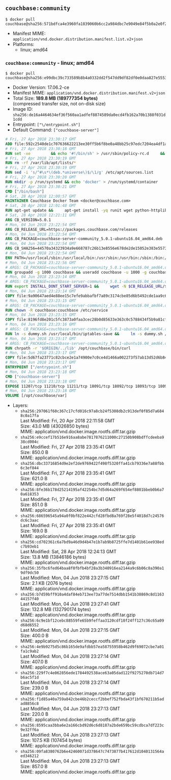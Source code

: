 ## `couchbase:community`

```console
$ docker pull couchbase@sha256:571bdfca4e3960fa1839060b6cc2a984dbc7e9049e84f5b0a2e0f2f056dfb068
```

-	Manifest MIME: `application/vnd.docker.distribution.manifest.list.v2+json`
-	Platforms:
	-	linux; amd64

### `couchbase:community` - linux; amd64

```console
$ docker pull couchbase@sha256:e99dbc39c733589b8b4a0332dd2f547dd9df82df0e0daa827e555336e55a6fd1
```

-	Docker Version: 17.06.2-ce
-	Manifest MIME: `application/vnd.docker.distribution.manifest.v2+json`
-	Total Size: **189.8 MB (189777354 bytes)**  
	(compressed transfer size, not on-disk size)
-	Image ID: `sha256:de16a4464634ef36f560aa1adfef8874589da0ecd4fb162a70b1388f031d1cdd`
-	Entrypoint: `["\/entrypoint.sh"]`
-	Default Command: `["couchbase-server"]`

```dockerfile
# Fri, 27 Apr 2018 23:30:17 GMT
ADD file:592c2540de1c707636622213ee30ff5b6f8be0a48bb25c97edc7204ea4df1a81 in / 
# Fri, 27 Apr 2018 23:30:18 GMT
RUN set -xe 		&& echo '#!/bin/sh' > /usr/sbin/policy-rc.d 	&& echo 'exit 101' >> /usr/sbin/policy-rc.d 	&& chmod +x /usr/sbin/policy-rc.d 		&& dpkg-divert --local --rename --add /sbin/initctl 	&& cp -a /usr/sbin/policy-rc.d /sbin/initctl 	&& sed -i 's/^exit.*/exit 0/' /sbin/initctl 		&& echo 'force-unsafe-io' > /etc/dpkg/dpkg.cfg.d/docker-apt-speedup 		&& echo 'DPkg::Post-Invoke { "rm -f /var/cache/apt/archives/*.deb /var/cache/apt/archives/partial/*.deb /var/cache/apt/*.bin || true"; };' > /etc/apt/apt.conf.d/docker-clean 	&& echo 'APT::Update::Post-Invoke { "rm -f /var/cache/apt/archives/*.deb /var/cache/apt/archives/partial/*.deb /var/cache/apt/*.bin || true"; };' >> /etc/apt/apt.conf.d/docker-clean 	&& echo 'Dir::Cache::pkgcache ""; Dir::Cache::srcpkgcache "";' >> /etc/apt/apt.conf.d/docker-clean 		&& echo 'Acquire::Languages "none";' > /etc/apt/apt.conf.d/docker-no-languages 		&& echo 'Acquire::GzipIndexes "true"; Acquire::CompressionTypes::Order:: "gz";' > /etc/apt/apt.conf.d/docker-gzip-indexes 		&& echo 'Apt::AutoRemove::SuggestsImportant "false";' > /etc/apt/apt.conf.d/docker-autoremove-suggests
# Fri, 27 Apr 2018 23:30:19 GMT
RUN rm -rf /var/lib/apt/lists/*
# Fri, 27 Apr 2018 23:30:19 GMT
RUN sed -i 's/^#\s*\(deb.*universe\)$/\1/g' /etc/apt/sources.list
# Fri, 27 Apr 2018 23:30:20 GMT
RUN mkdir -p /run/systemd && echo 'docker' > /run/systemd/container
# Fri, 27 Apr 2018 23:30:21 GMT
CMD ["/bin/bash"]
# Sat, 28 Apr 2018 12:00:57 GMT
MAINTAINER Couchbase Docker Team <docker@couchbase.com>
# Sat, 28 Apr 2018 12:01:48 GMT
RUN apt-get update &&     apt-get install -yq runit wget python-httplib2 chrpath     lsof lshw sysstat net-tools numactl  &&     apt-get autoremove && apt-get clean &&     rm -rf /var/lib/apt/lists/* /tmp/* /var/tmp/*
# Sat, 28 Apr 2018 12:21:11 GMT
ARG CB_VERSION=5.0.1
# Mon, 04 Jun 2018 23:22:54 GMT
ARG CB_RELEASE_URL=https://packages.couchbase.com/releases
# Mon, 04 Jun 2018 23:22:54 GMT
ARG CB_PACKAGE=couchbase-server-community_5.0.1-ubuntu16.04_amd64.deb
# Mon, 04 Jun 2018 23:22:54 GMT
ARG CB_SHA256=44570a34323934a9e668787c26b13e8556e678de2de15052e383e5573cf34931
# Mon, 04 Jun 2018 23:22:54 GMT
ENV PATH=/usr/local/sbin:/usr/local/bin:/usr/sbin:/usr/bin:/sbin:/bin:/opt/couchbase/bin:/opt/couchbase/bin/tools:/opt/couchbase/bin/install
# Mon, 04 Jun 2018 23:22:56 GMT
# ARGS: CB_PACKAGE=couchbase-server-community_5.0.1-ubuntu16.04_amd64.deb CB_RELEASE_URL=https://packages.couchbase.com/releases CB_SHA256=44570a34323934a9e668787c26b13e8556e678de2de15052e383e5573cf34931 CB_VERSION=5.0.1
RUN groupadd -g 1000 couchbase && useradd couchbase -u 1000 -g couchbase -M
# Mon, 04 Jun 2018 23:23:14 GMT
# ARGS: CB_PACKAGE=couchbase-server-community_5.0.1-ubuntu16.04_amd64.deb CB_RELEASE_URL=https://packages.couchbase.com/releases CB_SHA256=44570a34323934a9e668787c26b13e8556e678de2de15052e383e5573cf34931 CB_VERSION=5.0.1
RUN export INSTALL_DONT_START_SERVER=1 &&     wget -N $CB_RELEASE_URL/$CB_VERSION/$CB_PACKAGE &&     echo "$CB_SHA256  $CB_PACKAGE" | sha256sum -c - &&     dpkg -i ./$CB_PACKAGE && rm -f ./$CB_PACKAGE
# Mon, 04 Jun 2018 23:23:14 GMT
COPY file:9a90647aed4e88ee15c7efe9abbafbf7a89c3174cbe85d6b5492cde1aa9c6355 in /etc/service/couchbase-server/run 
# Mon, 04 Jun 2018 23:23:15 GMT
# ARGS: CB_PACKAGE=couchbase-server-community_5.0.1-ubuntu16.04_amd64.deb CB_RELEASE_URL=https://packages.couchbase.com/releases CB_SHA256=44570a34323934a9e668787c26b13e8556e678de2de15052e383e5573cf34931 CB_VERSION=5.0.1
RUN chown -R couchbase:couchbase /etc/service
# Mon, 04 Jun 2018 23:23:15 GMT
COPY file:8196fd8e201c5fc3873a0faa3cec28b0d85633e363c0c5788434f5b9a81cfa5b in /usr/local/bin/ 
# Mon, 04 Jun 2018 23:23:16 GMT
# ARGS: CB_PACKAGE=couchbase-server-community_5.0.1-ubuntu16.04_amd64.deb CB_RELEASE_URL=https://packages.couchbase.com/releases CB_SHA256=44570a34323934a9e668787c26b13e8556e678de2de15052e383e5573cf34931 CB_VERSION=5.0.1
RUN ln -s dummy.sh /usr/local/bin/iptables-save &&     ln -s dummy.sh /usr/local/bin/lvdisplay &&     ln -s dummy.sh /usr/local/bin/vgdisplay &&     ln -s dummy.sh /usr/local/bin/pvdisplay
# Mon, 04 Jun 2018 23:23:17 GMT
# ARGS: CB_PACKAGE=couchbase-server-community_5.0.1-ubuntu16.04_amd64.deb CB_RELEASE_URL=https://packages.couchbase.com/releases CB_SHA256=44570a34323934a9e668787c26b13e8556e678de2de15052e383e5573cf34931 CB_VERSION=5.0.1
RUN chrpath -r '$ORIGIN/../lib' /opt/couchbase/bin/curl
# Mon, 04 Jun 2018 23:23:17 GMT
COPY file:5d67fa23771c82cbce2e1a74900e7c0ce4d1466a002273f57ab13d52d6b844b3 in / 
# Mon, 04 Jun 2018 23:23:17 GMT
ENTRYPOINT ["/entrypoint.sh"]
# Mon, 04 Jun 2018 23:23:18 GMT
CMD ["couchbase-server"]
# Mon, 04 Jun 2018 23:23:18 GMT
EXPOSE 11207/tcp 11210/tcp 11211/tcp 18091/tcp 18092/tcp 18093/tcp 18094/tcp 8091/tcp 8092/tcp 8093/tcp 8094/tcp
# Mon, 04 Jun 2018 23:23:18 GMT
VOLUME [/opt/couchbase/var]
```

-	Layers:
	-	`sha256:297061f60c367c17cfd016c97a8cb24f5308db2c913def0f85d7a6848c0a17fa`  
		Last Modified: Fri, 20 Apr 2018 22:11:58 GMT  
		Size: 43.0 MB (43026850 bytes)  
		MIME: application/vnd.docker.image.rootfs.diff.tar.gzip
	-	`sha256:e9ccef17b516e916aa8abe7817876211000c27150b908bdffcdeeba938cd004c`  
		Last Modified: Fri, 27 Apr 2018 23:35:41 GMT  
		Size: 850.0 B  
		MIME: application/vnd.docker.image.rootfs.diff.tar.gzip
	-	`sha256:dbc33716854d9e2ef2de9769422f498f5320ffa41cb79336e7a88fbb6c3ef844`  
		Last Modified: Fri, 27 Apr 2018 23:35:41 GMT  
		Size: 621.0 B  
		MIME: application/vnd.docker.image.rootfs.diff.tar.gzip
	-	`sha256:8fe36b178d25214195af42254bc7d5d64a269f654ef8801bbeb0b6a70a618353`  
		Last Modified: Fri, 27 Apr 2018 23:35:41 GMT  
		Size: 851.0 B  
		MIME: application/vnd.docker.image.rootfs.diff.tar.gzip
	-	`sha256:686596545a94a0f0bf822e442cfd28fbd8a769f28e5f4018d7c24576dc6c3aac`  
		Last Modified: Fri, 27 Apr 2018 23:35:41 GMT  
		Size: 169.0 B  
		MIME: application/vnd.docker.image.rootfs.diff.tar.gzip
	-	`sha256:cd702361c6a7bd9a46d9d4b47e1b7ab9b8725ffe7d1401b61ee938edc7b93eb1`  
		Last Modified: Sat, 28 Apr 2018 12:24:13 GMT  
		Size: 13.8 MB (13846186 bytes)  
		MIME: application/vnd.docker.image.rootfs.diff.tar.gzip
	-	`sha256:35fbc6fed64baa8f0fbfb4bf28a3b340916ea2144a9c6b06c8a390a19df9dc50`  
		Last Modified: Mon, 04 Jun 2018 23:27:15 GMT  
		Size: 2.1 KB (2076 bytes)  
		MIME: application/vnd.docker.image.rootfs.diff.tar.gzip
	-	`sha256:b7d59bff910a4daf84eb713ee73a77de7514dbb1541b38869c8d116344157f40`  
		Last Modified: Mon, 04 Jun 2018 23:27:41 GMT  
		Size: 132.8 MB (132790174 bytes)  
		MIME: application/vnd.docker.image.rootfs.diff.tar.gzip
	-	`sha256:6c9e1bf12cebc88559fe65b9feffaa3120cdf10f24ff127c36c65a09d68d6552`  
		Last Modified: Mon, 04 Jun 2018 23:27:15 GMT  
		Size: 400.0 B  
		MIME: application/vnd.docker.image.rootfs.diff.tar.gzip
	-	`sha256:4e9b9275d5c86b165de9afdbb57ea58755958b462d9f69072cbe7a01fa1c9ab2`  
		Last Modified: Mon, 04 Jun 2018 23:27:14 GMT  
		Size: 407.0 B  
		MIME: application/vnd.docker.image.rootfs.diff.tar.gzip
	-	`sha256:229f7c4e062856ede1784492538ace63a05dad122f9275270db714d7b6ac5f1d`  
		Last Modified: Mon, 04 Jun 2018 23:27:14 GMT  
		Size: 239.0 B  
		MIME: application/vnd.docker.image.rootfs.diff.tar.gzip
	-	`sha256:f1d85a40a759a842cbe46b2ceccf2bbef752fbda43f1bf670211b5adad8856c8`  
		Last Modified: Mon, 04 Jun 2018 23:27:13 GMT  
		Size: 220.0 B  
		MIME: application/vnd.docker.image.rootfs.diff.tar.gzip
	-	`sha256:8595caa3bba6e2a166cbd92d6c6d8187a2bde659bc59cdbca7df223c9e32ff6a`  
		Last Modified: Mon, 04 Jun 2018 23:27:13 GMT  
		Size: 107.5 KB (107454 bytes)  
		MIME: application/vnd.docker.image.rootfs.diff.tar.gzip
	-	`sha256:09fa8380762b6e42460071d378647c7473877b417612d1040131564aed346212`  
		Last Modified: Mon, 04 Jun 2018 23:27:13 GMT  
		Size: 857.0 B  
		MIME: application/vnd.docker.image.rootfs.diff.tar.gzip
